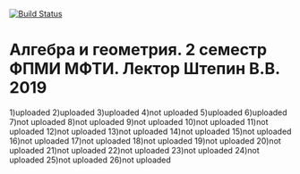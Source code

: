 [![Build Status](https://travis-ci.com/yaishenka/Algebra_and_geometry_term2.svg?branch=master)](https://travis-ci.com/yaishenka/Algebra_and_geometry_term2)

# Алгебра и геометрия. 2 семестр ФПМИ МФТИ. Лектор Штепин В.В. 2019
1)uploaded
2)uploaded
3)uploaded
4)not uploaded
5)uploaded
6)uploaded
7)not uploaded
8)not uploaded
9)not uploaded
10)not uploaded
11)not uploaded
12)not uploaded
13)not uploaded
14)not uploaded
15)not uploaded
16)not uploaded
17)not uploaded
18)not uploaded
19)not uploaded
20)not uploaded
21)not uploaded
22)not uploaded
23)not uploaded
24)not uploaded
25)not uploaded
26)not uploaded

